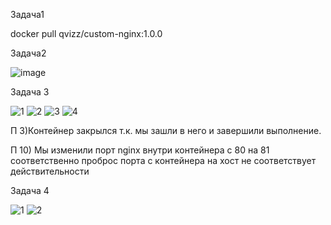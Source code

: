 Задача1


docker pull qvizz/custom-nginx:1.0.0

Задача2

![image](https://github.com/cotangence/homework1/assets/160312212/05e03fb9-a81a-439a-93bf-765ca6d01547)


Задача 3 

![1](https://github.com/cotangence/homework1/assets/160312212/ce2c69de-939e-466a-8156-9e0e64ede1fc)
![2](https://github.com/cotangence/homework1/assets/160312212/23aaf301-0aeb-4cb9-98b6-ddd674768bd8)
![3](https://github.com/cotangence/homework1/assets/160312212/e00f70ed-d213-42ef-aaa5-c44e6205b3c5)
![4](https://github.com/cotangence/homework1/assets/160312212/40fdad76-6378-4ece-bef7-ed26b9368d26)

П 3)Контейнер закрылся т.к. мы зашли в него и завершили выполнение.

П 10) Мы изменили порт nginx внутри контейнера с 80 на 81  соответственно проброс порта с контейнера на хост не соответствует действительности 


Задача 4

![1](https://github.com/cotangence/homework1/assets/160312212/76ac257d-a057-4854-aec8-a4751d87cb8a)
![2](https://github.com/cotangence/homework1/assets/160312212/77f2334c-164d-41f0-a6ac-facdfba0f1b2)





